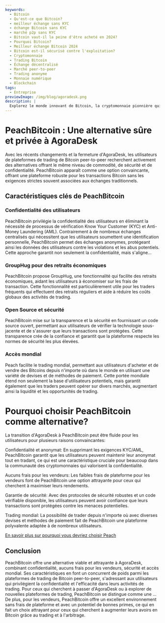 ```yaml
---
keywords:
  - Bitcoin 
  - Qu'est-ce que Bitcoin?
  - meilleur échange sans KYC
  - échange Bitcoin sans KYC
  - marché p2p sans KYC
  - Bitcoin vaut-il la peine d'être acheté en 2024?
  - Pourquoi Bitcoin?
  - Meilleur échange Bitcoin 2024
  - Bitcoin est-il sécurisé contre l'exploitation?
  - Cryptomonnaie
  - Trading Bitcoin
  - Échange décentralisé
  - Marché peer-to-peer
  - Trading anonyme
  - Monnaie numérique
  - Blockchain
tags:
  - Entreprise
previewImage: /img/blog/agoradesk.png
description: |
  Explorez le monde innovant de Bitcoin, la cryptomonnaie pionnière qui permet des transactions sécurisées et décentralisées à travers un réseau mondial. Découvrez les meilleurs échanges Bitcoin sans KYC, les marchés de trading peer-to-peer et les avantages des transactions anonymes en Bitcoin. Découvrez pourquoi Bitcoin reste un investissement précieux en 2024 et comment il maintient la sécurité contre l'exploitation.
---
```


# PeachBitcoin : Une alternative sûre et privée à AgoraDesk

Avec les récents changements et la fermeture d'AgoraDesk, les utilisateurs de plateformes de trading de Bitcoin peer-to-peer recherchent activement des alternatives offrant le même niveau de commodité, de sécurité et de confidentialité. PeachBitcoin apparaît comme une option convaincante, offrant une plateforme robuste pour les transactions Bitcoin sans les exigences strictes souvent associées aux échanges traditionnels.

## Caractéristiques clés de PeachBitcoin

### Confidentialité des utilisateurs 

PeachBitcoin privilégie la confidentialité des utilisateurs en éliminant la nécessité de processus de vérification Know Your Customer (KYC) et Anti-Money Laundering (AML). Contrairement à de nombreux échanges centralisés qui nécessitent que les utilisateurs soumettent une identification personnelle, PeachBitcoin permet des échanges anonymes, protégeant ainsi les données des utilisateurs contre les violations et les abus potentiels. Cette approche garantit non seulement la confidentialité, mais s'aligne...

### GroupHug pour des retraits économiques

PeachBitcoin propose GroupHug, une fonctionnalité qui facilite des retraits économiques, aidant les utilisateurs à économiser sur les frais de transaction. Cette fonctionnalité est particulièrement utile pour les traders fréquents qui effectuent des retraits réguliers et aide à réduire les coûts globaux des activités de trading.

### Open Source et sécurité

PeachBitcoin mise sur la transparence et la sécurité en fournissant un code source ouvert, permettant aux utilisateurs de vérifier la technologie sous-jacente et de s'assurer que leurs transactions sont protégées. Cette transparence crée de la confiance et garantit que la plateforme respecte les normes de sécurité les plus élevées.

### Accès mondial

Peach facilite le trading mondial, permettant aux utilisateurs d'acheter et de vendre des Bitcoins depuis n'importe où dans le monde en utilisant une variété de devises et de méthodes de paiement. Cette portée mondiale étend non seulement la base d'utilisateurs potentiels, mais garantit également que les traders peuvent opérer sur divers marchés, augmentant ainsi la liquidité et les opportunités de trading.

# Pourquoi choisir PeachBitcoin comme alternative?

La transition d'AgoraDesk à PeachBitcoin peut être fluide pour les utilisateurs pour plusieurs raisons convaincantes:

Confidentialité et anonymat: En supprimant les exigences KYC/AML, PeachBitcoin garantit que les utilisateurs peuvent maintenir leur anonymat tout en tradant, ce qui est une caractéristique cruciale pour beaucoup dans la communauté des cryptomonnaies qui valorisent la confidentialité.

Aucuns frais pour les vendeurs: Les faibles frais de plateforme pour les vendeurs font de PeachBitcoin une option attrayante pour ceux qui cherchent à maximiser leurs rendements.

Garantie de sécurité: Avec des protocoles de sécurité robustes et un code vérifiable disponible, les utilisateurs peuvent avoir confiance que leurs transactions sont protégées contre les menaces potentielles.

Trading mondial: La possibilité de trader depuis n'importe où avec diverses devises et méthodes de paiement fait de PeachBitcoin une plateforme polyvalente adaptée à de nombreux utilisateurs.

[En savoir plus sur pourquoi vous devriez choisir Peach](https://peachbitcoin.com/blog/Why-Choose-Peach/)

## Conclusion

PeachBitcoin offre une alternative viable et attrayante à AgoraDesk, combinant confidentialité, aucuns frais pour les vendeurs, sécurité et accès mondial. Ses caractéristiques en font un concurrent de poids parmi les plateformes de trading de Bitcoin peer-to-peer, s'adressant aux utilisateurs qui privilégient la confidentialité et l'efficacité dans leurs activités de trading. Pour ceux qui cherchent à passer d'AgoraDesk ou à explorer de nouvelles plateformes de trading, PeachBitcoin se distingue comme une ...
De plus, pour les vendeurs, PeachBitcoin offre un excellent environnement sans frais de plateforme et avec un potentiel de bonnes primes, ce qui en fait un choix attrayant pour ceux qui cherchent à augmenter leurs avoirs en Bitcoin grâce au trading et à l'arbitrage.

